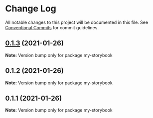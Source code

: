 # Change Log

All notable changes to this project will be documented in this file.
See [Conventional Commits](https://conventionalcommits.org) for commit guidelines.

## [0.1.3](https://github.com/appsparkler/my-storybook/compare/my-storybook@0.1.2...my-storybook@0.1.3) (2021-01-26)

**Note:** Version bump only for package my-storybook

## 0.1.2 (2021-01-26)

**Note:** Version bump only for package my-storybook

## 0.1.1 (2021-01-26)

**Note:** Version bump only for package my-storybook
